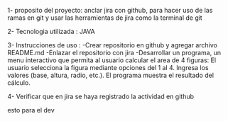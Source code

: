 1- proposito del proyecto: anclar jira con  github, para hacer uso de las ramas en git y usar las herramientas de jira como la terminal de git

2- Tecnologia utilizada : JAVA

3- Instrucciones de uso :
-Crear repositorio en github y agregar archivo README.md
-Enlazar el repositorio con jira
-Desarrollar un programa, un menu interactivo que permita al usuario calcular el area de 4 figuras:
El usuario selecciona la figura mediante opciones del 1 al 4.
 Ingresa los valores (base, altura, radio, etc.).
 El programa muestra el resultado del cálculo.

4- Verificar que en jira se haya registrado la actividad en github

esto para el dev